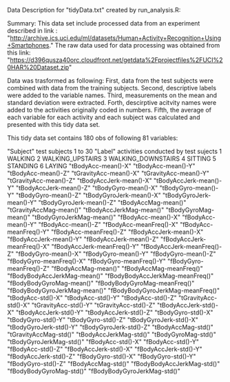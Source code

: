 Data Description for "tidyData.txt" created by run_analysis.R:

Summary: This data set include processed data from an experiment described in
link : "http://archive.ics.uci.edu/ml/datasets/Human+Activity+Recognition+Using+Smartphones."
The raw data used for data processing was obtained from this link:
"https://d396qusza40orc.cloudfront.net/getdata%2Fprojectfiles%2FUCI%20HAR%20Dataset.zip"

Data was trasformed as following:
First, data from the test subjects were combined with data from the training subjects.
Second, descriptive labels were added to the variable names.
Third, measurements on the mean and standard deviation were extracted.
Forth, descirptive acitvity names were added to the activities originally coded in numbers.
Fifth, the average of each variable for each activity and each subject was calculated and 
presented with this tidy data set. 


This tidy data set contains 180 obs of following 81 variables:

"Subject" 
	test subjects 1 to 30
"Label" 
	activities conducted by test sujects
	1 WALKING
	2 WALKING_UPSTAIRS
	3 WALKING_DOWNSTAIRS
	4 SITTING
	5 STANDING
	6 LAYING
"tBodyAcc-mean()-X" 
"tBodyAcc-mean()-Y" 
"tBodyAcc-mean()-Z" 
"tGravityAcc-mean()-X" 
"tGravityAcc-mean()-Y" 
"tGravityAcc-mean()-Z" 
"tBodyAccJerk-mean()-X" 
"tBodyAccJerk-mean()-Y" 
"tBodyAccJerk-mean()-Z" 
"tBodyGyro-mean()-X" 
"tBodyGyro-mean()-Y" 
"tBodyGyro-mean()-Z" 
"tBodyGyroJerk-mean()-X" 
"tBodyGyroJerk-mean()-Y" 
"tBodyGyroJerk-mean()-Z" 
"tBodyAccMag-mean()" 
"tGravityAccMag-mean()" 
"tBodyAccJerkMag-mean()" 
"tBodyGyroMag-mean()" 
"tBodyGyroJerkMag-mean()" 
"fBodyAcc-mean()-X" 
"fBodyAcc-mean()-Y" 
"fBodyAcc-mean()-Z" 
"fBodyAcc-meanFreq()-X" 
"fBodyAcc-meanFreq()-Y" 
"fBodyAcc-meanFreq()-Z" 
"fBodyAccJerk-mean()-X" 
"fBodyAccJerk-mean()-Y" 
"fBodyAccJerk-mean()-Z" 
"fBodyAccJerk-meanFreq()-X" 
"fBodyAccJerk-meanFreq()-Y" 
"fBodyAccJerk-meanFreq()-Z" 
"fBodyGyro-mean()-X" 
"fBodyGyro-mean()-Y" 
"fBodyGyro-mean()-Z" 
"fBodyGyro-meanFreq()-X" 
"fBodyGyro-meanFreq()-Y" 
"fBodyGyro-meanFreq()-Z" 
"fBodyAccMag-mean()" 
"fBodyAccMag-meanFreq()" 
"fBodyBodyAccJerkMag-mean()" 
"fBodyBodyAccJerkMag-meanFreq()" 
"fBodyBodyGyroMag-mean()" 
"fBodyBodyGyroMag-meanFreq()" 
"fBodyBodyGyroJerkMag-mean()" 
"fBodyBodyGyroJerkMag-meanFreq()" 
"tBodyAcc-std()-X" 
"tBodyAcc-std()-Y" 
"tBodyAcc-std()-Z" 
"tGravityAcc-std()-X" 
"tGravityAcc-std()-Y" 
"tGravityAcc-std()-Z" 
"tBodyAccJerk-std()-X" 
"tBodyAccJerk-std()-Y" 
"tBodyAccJerk-std()-Z" 
"tBodyGyro-std()-X" 
"tBodyGyro-std()-Y" 
"tBodyGyro-std()-Z" 
"tBodyGyroJerk-std()-X" 
"tBodyGyroJerk-std()-Y" 
"tBodyGyroJerk-std()-Z" 
"tBodyAccMag-std()" 
"tGravityAccMag-std()" 
"tBodyAccJerkMag-std()" 
"tBodyGyroMag-std()" 
"tBodyGyroJerkMag-std()" 
"fBodyAcc-std()-X" 
"fBodyAcc-std()-Y" 
"fBodyAcc-std()-Z" 
"fBodyAccJerk-std()-X" 
"fBodyAccJerk-std()-Y" 
"fBodyAccJerk-std()-Z" 
"fBodyGyro-std()-X" 
"fBodyGyro-std()-Y" 
"fBodyGyro-std()-Z" 
"fBodyAccMag-std()" 
"fBodyBodyAccJerkMag-std()" 
"fBodyBodyGyroMag-std()" 
"fBodyBodyGyroJerkMag-std()"